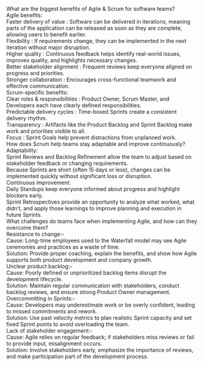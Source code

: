 What are the biggest benefits of Agile & Scrum for software teams?<br>
Agile benefits:
<br>
Faster delivery of value : Software can be delivered in iterations, meaning parts of the application can be released as soon as they are complete, allowing users to benefit earlier.
<br>
Flexibility : If requirements change, they can be implemented in the next iteration without major disruption.
<br>
Higher quality : Continuous feedback helps identify real-world issues, improves quality, and highlights necessary changes.
<br>
Better stakeholder alignment : Frequent reviews keep everyone aligned on progress and priorities.
<br>
Stronger collaboration : Encourages cross-functional teamwork and effective communication.
<br>
Scrum-specific benefits:
<br>
Clear roles & responsibilities : Product Owner, Scrum Master, and Developers each have clearly defined responsibilities.
<br>
Predictable delivery cycles : Time-boxed Sprints create a consistent delivery rhythm.
<br>
Transparency : Artifacts like the Product Backlog and Sprint Backlog make work and priorities visible to all.
<br>
Focus : Sprint Goals help prevent distractions from unplanned work.
<br>
How does Scrum help teams stay adaptable and improve continuously?<br>
Adaptability:
<br>
Sprint Reviews and Backlog Refinement allow the team to adjust based on stakeholder feedback or changing requirements.
<br>
Because Sprints are short (often 15 days or less), changes can be implemented quickly without significant loss or disruption.
<br>
Continuous improvement:
<br>
Daily Standups keep everyone informed about progress and highlight blockers early.
<br>
Sprint Retrospectives provide an opportunity to analyze what worked, what didn’t, and apply those learnings to improve planning and execution in future Sprints.
<br>
What challenges do teams face when implementing Agile, and how can they overcome them?<br>
Resistance to change:-
<br>
Cause: Long-time employees used to the Waterfall model may see Agile ceremonies and practices as a waste of time.
<br>
Solution: Provide proper coaching, explain the benefits, and show how Agile supports both product development and company growth.
<br>
Unclear product backlog:-
<br>
Cause: Poorly defined or unprioritized backlog items disrupt the development lifecycle.
<br>
Solution: Maintain regular communication with stakeholders, conduct backlog reviews, and ensure strong Product Owner management.
<br>
Overcommitting in Sprints:-
<br>
Cause: Developers may underestimate work or be overly confident, leading to missed commitments and rework.
<br>
Solution: Use past velocity metrics to plan realistic Sprint capacity and set fixed Sprint points to avoid overloading the team.
<br>
Lack of stakeholder engagement:-
<br>
Cause: Agile relies on regular feedback; if stakeholders miss reviews or fail to provide input, misalignment occurs.
<br>
Solution: Involve stakeholders early, emphasize the importance of reviews, and make participation part of the development process.
